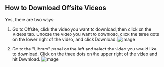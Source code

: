 ## How to Download Offsite Videos

Yes, there are two ways:

1. Go to Offsite, click the video you want to download, then click on the Videos tab. Choose the video you want to download, click the three dots on the lower right of the video, and click Download.
![image](https://github.com/user-attachments/assets/3779e68e-177d-4387-825b-582376f31e77)

2. Go to the "Library" panel on the left and select the video you would like to download. Click on the three dots on the upper right of the video and hit Download.
![image](https://github.com/user-attachments/assets/c66ba37e-5e8a-450c-a1fb-b3ed4d4730b7)
